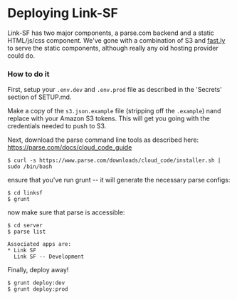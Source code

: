 # Deploying Link-SF

Link-SF has two major components, a parse.com backend and a static HTML/js/css component.
We've gone with a combination of S3 and [fast.ly](http://www.fastly.com) to serve the static components,
although really any old hosting provider could do.


### How to do it

First, setup your `.env.dev` and `.env.prod` file as described in the 'Secrets' section of SETUP.md.

Make a copy of the `s3.json.example` file (stripping off the `.example`) nand replace with your Amazon S3 tokens. This will get you going with the credentials needed to push to S3.

Next, download the parse command line tools as described here: https://parse.com/docs/cloud_code_guide

```
$ curl -s https://www.parse.com/downloads/cloud_code/installer.sh | sudo /bin/bash
```

ensure that you've run grunt -- it will generate the necessary parse configs:

```
$ cd linksf
$ grunt
```

now make sure that parse is accessible:

```
$ cd server
$ parse list

Associated apps are:
* Link SF
  Link SF -- Development

```

Finally, deploy away!

```
$ grunt deploy:dev
$ grunt deploy:prod
```
